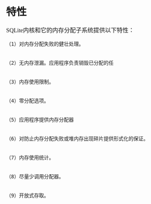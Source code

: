 # 特性
<font face="微软雅黑" size="3px">

SQLite内核和它的内存分配子系统提供以下特性：

    （1）对内存分配失败的健壮处理。


    （2）无内存泄漏。应用程序负责销毁已分配的任


    （3）内存使用限制。


    （4）零分配选项。


    （5）应用程序提供内存分配器


    （6）对防止内存分配失败或堆内存出现碎片提供形式化的保证。


    （7）内存使用统计。


    （8）尽量少调用分配器。


    （9）开放式存取。

